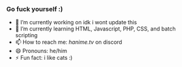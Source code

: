 ### Go fuck yourself :)


- 🔭 I’m currently working on idk i wont update this
- 🌱 I’m currently learning HTML, Javascript, PHP, CSS, and batch scripting
- 📫 How to reach me: _hanime.tv_ on discord
- 😄 Pronouns: he/him
- ⚡ Fun fact: i like cats :)

